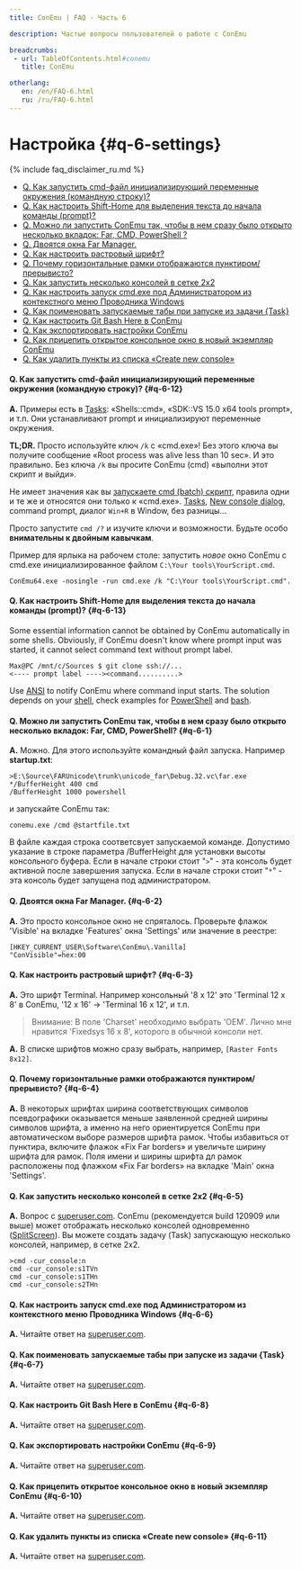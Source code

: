```yaml
---
title: ConEmu | FAQ - Часть 6

description: Частые вопросы пользователей о работе с ConEmu

breadcrumbs:
 - url: TableOfContents.html#conemu
   title: ConEmu

otherlang:
   en: /en/FAQ-6.html
   ru: /ru/FAQ-6.html
---
```


# Настройка  {#q-6-settings}

{% include faq_disclaimer_ru.md %}

* [Q. Как запустить cmd-файл инициализирующий переменные окружения (командную строку)?](#q-6-12)
* [Q. Как настроить Shift-Home для выделения текста до начала команды (prompt)?](#q-6-13)
* [Q. Можно ли запустить ConEmu так, чтобы в нем сразу было открыто несколько вкладок: Far, CMD, PowerShell ?](#q-6-1)
* [Q. Двоятся окна Far Manager.](#q-6-2)
* [Q. Как настроить растровый шрифт?](#q-6-3)
* [Q. Почему горизонтальные рамки отображаются пунктиром/прерывисто?](#q-6-4)
* [Q. Как запустить несколько консолей в сетке 2x2](#q-6-5)
* [Q. Как настроить запуск cmd.exe под Администратором из контекстного меню Проводника Windows](#q-6-6)
* [Q. Как поименовать запускаемые табы при запуске из задачи {Task}](#q-6-7)
* [Q. Как настроить Git Bash Here в ConEmu](#q-6-8)
* [Q. Как экспортировать настройки ConEmu](#q-6-9)
* [Q. Как прицепить открытое консольное окно в новый экземпляр ConEmu](#q-6-10)
* [Q. Как удалить пункты из списка «Create new console»](#q-6-11)



#### Q. Как запустить cmd-файл инициализирующий переменные окружения (командную строку)?   {#q-6-12}

**A.** Примеры есть в [Tasks](Tasks.html): «Shells::cmd»,
«SDK::VS 15.0 x64 tools prompt», и т.п. Они устанавливают prompt
и инициализируют переменные окружения.

**TL;DR.** Просто используйте ключ `/k` с «cmd.exe»! Без этого ключа
вы получите сообщение «Root process was alive less than 10 sec». И это правильно.
Без ключа `/k` вы просите ConEmu (cmd) «выполни этот скрипт и выйди».

Не имеет значения как вы [запускаете cmd (batch) скрипт](LaunchNewTab.html),
правила одни и те же и относятся они только к «cmd.exe».
[Tasks](Tasks.html), [New console dialog](LaunchNewTab.html), command prompt,
диалог `Win+R` в Window, без разницы...

Просто запустите `cmd /?` и изучите ключи и возможности.
Будьте особо **внимательны к двойным кавычкам**.

Пример для ярлыка на рабочем столе:
запустить *новое* окно ConEmu с cmd.exe
инициализированное файлом `C:\Your tools\YourScript.cmd`.

~~~
ConEmu64.exe -nosingle -run cmd.exe /k "C:\Your tools\YourScript.cmd".
~~~




#### Q. Как настроить Shift-Home для выделения текста до начала команды (prompt)?   {#q-6-13}

Some essential information cannot be obtained by ConEmu automatically in some shells.
Obviously, if ConEmu doesn't know where prompt input was started, it cannot select
command text without prompt label.

~~~
Max@PC /mnt/c/Sources $ git clone ssh://...
<---- prompt label ----><command..........>
~~~

Use [ANSI](AnsiEscapeCodes.html#ConEmu_specific_OSC) to notify ConEmu where command input starts.
The solution depends on your [shell](TerminalVsShell.html), check examples for
[PowerShell](PowershellPrompt.html#prompt) and [bash](ShellWorkDir.html#connector-ps1).




#### Q. Можно ли запустить ConEmu так, чтобы в нем сразу было открыто несколько вкладок: Far, CMD, PowerShell?   {#q-6-1}

**A.** Можно. Для этого используйте командный файл запуска. Например **startup.txt**:

~~~
>E:\Source\FARUnicode\trunk\unicode_far\Debug.32.vc\far.exe
*/BufferHeight 400 cmd
/BufferHeight 1000 powershell
~~~

и запускайте ConEmu так:

~~~
conemu.exe /cmd @startfile.txt
~~~

В файле каждая строка соответсвует запускаемой команде. Допустимо указание в строке параметра /BufferHeight для установки высоты консольного буфера. Если в начале строки стоит "`>`" - эта консоль будет активной после завершения запуска. Если в начале строки стоит "`*`" - эта консоль будет запущена под администратором.




#### Q. Двоятся окна Far Manager.   {#q-6-2}

**A.** Это просто консольное окно не спряталось. Проверьте флажок 'Visible' на вкладке 'Features' окна 'Settings' или значение в реестре:

~~~
[HKEY_CURRENT_USER\Software\ConEmu\.Vanilla]
"ConVisible"=hex:00
~~~



#### Q. Как настроить растровый шрифт?   {#q-6-3}

**A.** Это шрифт Terminal. Например консольный '8 x 12' это 'Terminal 12 x 8' в ConEmu, '12 x 16' -> 'Terminal 16 x 12', и т.п.

> Внимание: В поле 'Charset' необходимо выбрать 'OEM'.
> Лично мне нравится 'Fixedsys 16 x 8', которого в обычной консоли нет.


**A.** В списке шрифтов можно сразу выбрать, например, `[Raster Fonts 8x12]`.




#### Q. Почему горизонтальные рамки отображаются пунктиром/прерывисто?   {#q-6-4}

**A.** В некоторых шрифтах ширина соответствующих символов псевдографики оказывается меньше заявленной средней ширины символов шрифта, а именно на него ориентируется ConEmu при автоматическом выборе размеров шрифта рамок. Чтобы избавиться от пунктира, включите флажок «Fix Far borders» и увеличьте ширину шрифта для рамок. Поля имени и ширины шрифта дл рамок расположены под флажком «Fix Far borders» на вкладке 'Main' окна 'Settings'.




#### Q. Как запустить несколько консолей в сетке 2x2   {#q-6-5}

**A.** Вопрос с [superuser.com](http://superuser.com/q/473807/139371). ConEmu (рекомендуется build 120909 или выше) может отображать несколько консолей одновременно ([SplitScreen](SplitScreen.html)). Вы можете создать задачу (Task) запускающую несколько консолей, например, в сетке 2x2.

~~~
>cmd -cur_console:n
cmd -cur_console:s1TVn
cmd -cur_console:s1THn
cmd -cur_console:s2THn
~~~



#### Q. Как настроить запуск cmd.exe под Администратором из контекстного меню Проводника Windows   {#q-6-6}

**A.** Читайте ответ на [superuser.com](http://superuser.com/q/470408/139371).




#### Q. Как поименовать запускаемые табы при запуске из задачи {Task}   {#q-6-7}

**A.** Читайте ответ на [superuser.com](http://superuser.com/q/459154/139371).




#### Q. Как настроить Git Bash Here в ConEmu   {#q-6-8}

**A.** Читайте ответ на [superuser.com](http://superuser.com/q/454380/139371).




#### Q. Как экспортировать настройки ConEmu   {#q-6-9}

**A.** Читайте ответ на [superuser.com](http://superuser.com/q/450144/139371).




#### Q. Как прицепить открытое консольное окно в новый экземпляр ConEmu   {#q-6-10}

**A.** Читайте ответ на [superuser.com](http://superuser.com/q/445394/139371).




#### Q. Как удалить пункты из списка «Create new console»   {#q-6-11}

**A.** Читайте ответ на [superuser.com](http://superuser.com/a/436273/139371).
